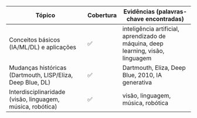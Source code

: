 | Tópico | Cobertura | Evidências (palavras-chave encontradas) |
|-------|-----------|----------------------------------------|
| Conceitos básicos (IA/ML/DL) e aplicações | ✅ | inteligência artificial, aprendizado de máquina, deep learning, visão, linguagem |
| Mudanças históricas (Dartmouth, LISP/Eliza, Deep Blue, DL) | ✅ | Dartmouth, Eliza, Deep Blue, 2010, IA generativa |
| Interdisciplinaridade (visão, linguagem, música, robótica) | ✅ | visão, linguagem, música, robótica |